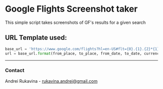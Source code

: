 # Google Flights Screenshot taker

This simple script takes screenshots of GF's results for a given search

## URL Template used:

```python
base_url = 'https://www.google.com/flights?hl=en-US#flt={0}.{1}.{2}*{1}.{0}.{3};c:{4};e:1;sd:1;t:f'
url = base_url.format(from_place, to_place, from_date, to_date, currency)
```


___

### Contact

Andrei Rukavina - [rukavina.andrei@gmail.com](mailto:rukavina.andrei@gmail.com)
